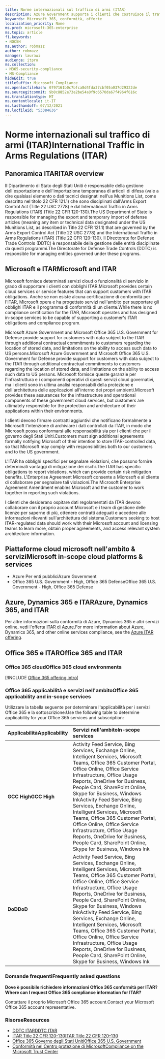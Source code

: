 ```yaml
---
title: Norme internazionali sul traffico di armi (ITAR)
description: Azure Government supporta i clienti che costruisce il traffico internazionale degli Stati Uniti nei sistemi compatibili con Le armi.
keywords: Microsoft 365, conformità, offerte
localization_priority: None
ms.prod: microsoft-365-enterprise
ms.topic: article
f1.keywords:
- NOCSH
ms.author: robmazz
author: robmazz
manager: laurawi
audience: itpro
ms.collection:
- M365-security-compliance
- MS-Compliance
hideEdit: true
titleSuffix: Microsoft Compliance
ms.openlocfilehash: 0797161b0c7bfca8d4fda37cbf05a037d29322de
ms.sourcegitcommit: 9b0c8852e73e2be54a0f9c6570da67f4964f616c
ms.translationtype: MT
ms.contentlocale: it-IT
ms.lasthandoff: 07/12/2021
ms.locfileid: "53384636"
---
```

# <a name="international-traffic-in-arms-regulations-itar"></a><span data-ttu-id="20a1c-104">Norme internazionali sul traffico di armi (ITAR)</span><span class="sxs-lookup"><span data-stu-id="20a1c-104">International Traffic in Arms Regulations (ITAR)</span></span>

## <a name="itar-overview"></a><span data-ttu-id="20a1c-105">Panoramica ITAR</span><span class="sxs-lookup"><span data-stu-id="20a1c-105">ITAR overview</span></span>

<span data-ttu-id="20a1c-106">Il Dipartimento di Stato degli Stati Uniti è responsabile della gestione dell'esportazione e dell'importazione temporanea di articoli di difesa (vale a dire qualsiasi elemento o dati tecnici designati nell'us Munitions List, come descritto nel titolo 22 CFR 121.1) che sono disciplinati dall'Arms Export Control Act (Title 22 USC 2778) e dal International Traffic in Arms Regulations (ITAR) (Title 22 CFR 120-130).</span><span class="sxs-lookup"><span data-stu-id="20a1c-106">The US Department of State is responsible for managing the export and temporary import of defense articles (meaning any item or technical data designated under the US Munitions List, as described in Title 22 CFR 121.1) that are governed by the Arms Export Control Act (Title 22 USC 2778) and the International Traffic in Arms Regulations (ITAR) (Title 22 CFR 120-130).</span></span> <span data-ttu-id="20a1c-107">Il Directorate for Defense Trade Controls (DDTC) è responsabile della gestione delle entità disciplinate da questi programmi.</span><span class="sxs-lookup"><span data-stu-id="20a1c-107">The Directorate for Defense Trade Controls (DDTC) is responsible for managing entities governed under these programs.</span></span>

## <a name="microsoft-and-itar"></a><span data-ttu-id="20a1c-108">Microsoft e ITAR</span><span class="sxs-lookup"><span data-stu-id="20a1c-108">Microsoft and ITAR</span></span>

<span data-ttu-id="20a1c-109">Microsoft fornisce determinati servizi cloud o funzionalità di servizio in grado di supportare i clienti con obblighi ITAR.</span><span class="sxs-lookup"><span data-stu-id="20a1c-109">Microsoft provides certain cloud services or service features that can support customers with ITAR obligations.</span></span> <span data-ttu-id="20a1c-110">Anche se non esiste alcuna certificazione di conformità per l'ITAR, Microsoft opera e ha progettato servizi nell'ambito per supportare gli obblighi ITAR e il programma di conformità di un cliente.</span><span class="sxs-lookup"><span data-stu-id="20a1c-110">While there is no compliance certification for the ITAR, Microsoft operates and has designed in-scope services to be capable of supporting a customer's ITAR obligations and compliance program.</span></span>  
  
<span data-ttu-id="20a1c-111">Microsoft Azure Government and Microsoft Office 365 U.S. Government for Defense provide support for customers with data subject to the ITAR through additional contractual commitments to customers regarding the location of stored data, and limitations on the ability to access such data to US persons.</span><span class="sxs-lookup"><span data-stu-id="20a1c-111">Microsoft Azure Government and Microsoft Office 365 U.S. Government for Defense provide support for customers with data subject to the ITAR through additional contractual commitments to customers regarding the location of stored data, and limitations on the ability to access such data to US persons.</span></span> <span data-ttu-id="20a1c-112">Microsoft fornisce queste garanzie per l'infrastruttura e i componenti operativi di questi servizi cloud governativi, ma i clienti sono in ultima analisi responsabili della protezione e dell'architettura delle applicazioni all'interno dei propri ambienti.</span><span class="sxs-lookup"><span data-stu-id="20a1c-112">Microsoft provides these assurances for the infrastructure and operational components of these government cloud services, but customers are ultimately responsible for the protection and architecture of their applications within their environments.</span></span>  
  
<span data-ttu-id="20a1c-113">I clienti devono firmare contratti aggiuntivi che notificano formalmente a Microsoft l'intenzione di archiviare i dati controllati da ITAR, in modo che Microsoft possa conformarsi alle responsabilità sia per i clienti che per il governo degli Stati Uniti.</span><span class="sxs-lookup"><span data-stu-id="20a1c-113">Customers must sign additional agreements formally notifying Microsoft of their intention to store ITAR-controlled data, so that Microsoft may comply with responsibilities both to our customers and to the US government.</span></span>  
  
<span data-ttu-id="20a1c-114">L'ITAR ha obblighi specifici per segnalare violazioni, che possono fornire determinati vantaggi di mitigazione dei rischi.</span><span class="sxs-lookup"><span data-stu-id="20a1c-114">The ITAR has specific obligations to report violations, which can provide certain risk mitigation benefits.</span></span> <span data-ttu-id="20a1c-115">L'Enterprise Agreement Microsoft consente a Microsoft e al cliente di collaborare per segnalare tali violazioni.</span><span class="sxs-lookup"><span data-stu-id="20a1c-115">The Microsoft Enterprise Agreement Amendment enables Microsoft and the customer to work together in reporting such violations.</span></span>  
  
<span data-ttu-id="20a1c-116">I clienti che desiderano ospitare dati regolamentati da ITAR devono collaborare con il proprio account Microsoft e i team di gestione delle licenze per saperne di più, ottenere contratti adeguati e accedere alle informazioni rilevanti sull'architettura del sistema.</span><span class="sxs-lookup"><span data-stu-id="20a1c-116">Customers seeking to host ITAR-regulated data should work with their Microsoft account and licensing teams to learn more, obtain proper agreements, and access relevant system architecture information.</span></span>

## <a name="microsoft-in-scope-cloud-platforms--services"></a><span data-ttu-id="20a1c-117">Piattaforme cloud microsoft nell'ambito & servizi</span><span class="sxs-lookup"><span data-stu-id="20a1c-117">Microsoft in-scope cloud platforms & services</span></span>

- <span data-ttu-id="20a1c-118">Azure Per enti pubblici</span><span class="sxs-lookup"><span data-stu-id="20a1c-118">Azure Government</span></span>
- <span data-ttu-id="20a1c-119">Office 365 U.S. Government - High, Office 365 Defense</span><span class="sxs-lookup"><span data-stu-id="20a1c-119">Office 365 U.S. Government - High, Office 365 Defense</span></span>

## <a name="azure-dynamics-365-and-itar"></a><span data-ttu-id="20a1c-120">Azure, Dynamics 365 e ITAR</span><span class="sxs-lookup"><span data-stu-id="20a1c-120">Azure, Dynamics 365, and ITAR</span></span>

<span data-ttu-id="20a1c-121">Per altre informazioni sulla conformità di Azure, Dynamics 365 e altri servizi online, vedi l'offerta [ITAR di Azure.](/azure/compliance/offerings/offering-itar)</span><span class="sxs-lookup"><span data-stu-id="20a1c-121">For more information about Azure, Dynamics 365, and other online services compliance, see the [Azure ITAR offering](/azure/compliance/offerings/offering-itar).</span></span>

## <a name="office-365-and-itar"></a><span data-ttu-id="20a1c-122">Office 365 e ITAR</span><span class="sxs-lookup"><span data-stu-id="20a1c-122">Office 365 and ITAR</span></span>

### <a name="office-365-cloud-environments"></a><span data-ttu-id="20a1c-123">Office 365 cloud</span><span class="sxs-lookup"><span data-stu-id="20a1c-123">Office 365 cloud environments</span></span>

[!INCLUDE [Office 365 offering intro](../includes/o365-offering-introduction.md)]

### <a name="office-365-applicability-and-in-scope-services"></a><span data-ttu-id="20a1c-124">Office 365 applicabilità e servizi nell'ambito</span><span class="sxs-lookup"><span data-stu-id="20a1c-124">Office 365 applicability and in-scope services</span></span>

<span data-ttu-id="20a1c-125">Utilizzare la tabella seguente per determinare l'applicabilità per i servizi Office 365 e la sottoscrizione:</span><span class="sxs-lookup"><span data-stu-id="20a1c-125">Use the following table to determine applicability for your Office 365 services and subscription:</span></span>

| <span data-ttu-id="20a1c-126">**Applicabilità**</span><span class="sxs-lookup"><span data-stu-id="20a1c-126">**Applicability**</span></span> | <span data-ttu-id="20a1c-127">**Servizi nell'ambito**</span><span class="sxs-lookup"><span data-stu-id="20a1c-127">**In-scope services**</span></span> |
|:------------------|:----------------------|
| <span data-ttu-id="20a1c-128">**GCC High**</span><span class="sxs-lookup"><span data-stu-id="20a1c-128">**GCC High**</span></span> | <span data-ttu-id="20a1c-129">Activity Feed Service, Bing Services, Exchange Online, Intelligent Services, Microsoft Teams, Office 365 Customer Portal, Office Online, Office Service Infrastructure, Office Usage Reports, OneDrive for Business, People Card, SharePoint Online, Skype for Business, Windows Ink</span><span class="sxs-lookup"><span data-stu-id="20a1c-129">Activity Feed Service, Bing Services, Exchange Online, Intelligent Services, Microsoft Teams, Office 365 Customer Portal, Office Online, Office Service Infrastructure, Office Usage Reports, OneDrive for Business, People Card, SharePoint Online, Skype for Business, Windows Ink</span></span> |
| <span data-ttu-id="20a1c-130">**DoD**</span><span class="sxs-lookup"><span data-stu-id="20a1c-130">**DoD**</span></span> | <span data-ttu-id="20a1c-131">Activity Feed Service, Bing Services, Exchange Online, Intelligent Services, Microsoft Teams, Office 365 Customer Portal, Office Online, Office Service Infrastructure, Office Usage Reports, OneDrive for Business, People Card, SharePoint Online, Skype for Business, Windows Ink</span><span class="sxs-lookup"><span data-stu-id="20a1c-131">Activity Feed Service, Bing Services, Exchange Online, Intelligent Services, Microsoft Teams, Office 365 Customer Portal, Office Online, Office Service Infrastructure, Office Usage Reports, OneDrive for Business, People Card, SharePoint Online, Skype for Business, Windows Ink</span></span> |

### <a name="frequently-asked-questions"></a><span data-ttu-id="20a1c-132">Domande frequenti</span><span class="sxs-lookup"><span data-stu-id="20a1c-132">Frequently asked questions</span></span>

<span data-ttu-id="20a1c-133">**Dove è possibile richiedere informazioni Office 365 conformità per ITAR?**</span><span class="sxs-lookup"><span data-stu-id="20a1c-133">**Where can I request Office 365 compliance information for ITAR?**</span></span>

<span data-ttu-id="20a1c-134">Contattare il proprio Microsoft Office 365 account.</span><span class="sxs-lookup"><span data-stu-id="20a1c-134">Contact your Microsoft Office 365 account representative.</span></span>

### <a name="resources"></a><span data-ttu-id="20a1c-135">Risorse</span><span class="sxs-lookup"><span data-stu-id="20a1c-135">Resources</span></span>

- [<span data-ttu-id="20a1c-136">DDTC ITAR</span><span class="sxs-lookup"><span data-stu-id="20a1c-136">DDTC ITAR</span></span>](https://www.pmddtc.state.gov/?id=ddtc_kb_article_page&sys_id=24d528fddbfc930044f9ff621f961987)
- [<span data-ttu-id="20a1c-137">ITAR Title 22 CFR 120-130</span><span class="sxs-lookup"><span data-stu-id="20a1c-137">ITAR Title 22 CFR 120–130</span></span>](https://aka.ms/itar)
- [<span data-ttu-id="20a1c-138">Office 365 Governo degli Stati Uniti</span><span class="sxs-lookup"><span data-stu-id="20a1c-138">Office 365 U.S. Government</span></span>](https://products.office.com/government/office-365-web-services-for-government)
- [<span data-ttu-id="20a1c-139">Conformità nel Centro protezione di Microsoft</span><span class="sxs-lookup"><span data-stu-id="20a1c-139">Compliance on the Microsoft Trust Center</span></span>](https://www.microsoft.com/trust-center/compliance/compliance-overview)
